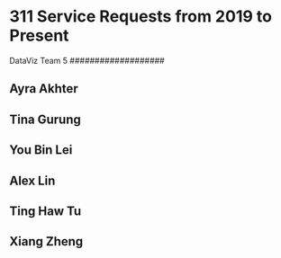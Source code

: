 # 311 Service Requests from 2019 to Present
 DataViz Team 5
###################
 
 Ayra Akhter 
  --------------
 Tina Gurung  
  --------------
 You Bin Lei
  --------------
 Alex Lin  
  --------------
 Ting Haw Tu  
  --------------
 Xiang Zheng      
  --------------
